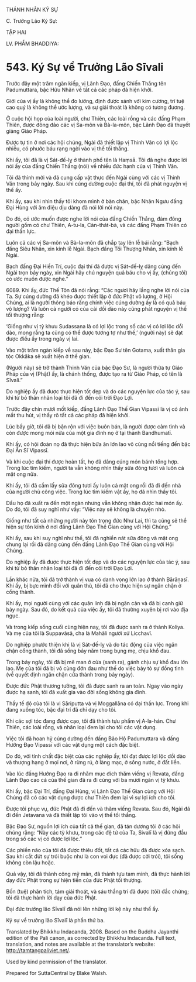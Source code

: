 THÁNH NHÂN KÝ SỰ

C. Trưởng Lão Ký Sự:

TẬP HAI

LV. PHẨM BHADDIYA:

# 543\. Ký Sự về Trưởng Lão Sīvali

Trước đây một trăm ngàn kiếp, vị Lãnh Đạo, đấng Chiến Thắng tên Padumuttara, bậc Hữu Nhãn về tất cả các pháp đã hiện khởi.

Giới của vị ấy là không thể đo lường, định được sánh với kim cương, trí tuệ cao quý là không thể ước lượng, và sự giải thoát là không có tương đương.

Ở cuộc hội họp của loài người, chư Thiên, các loài rồng và các đấng Phạm Thiên, được đông đảo các vị Sa-môn và Bà-la-môn, bậc Lãnh Đạo đã thuyết giảng Giáo Pháp.

Được tự tin ở nơi các hội chúng, Ngài đã thiết lập vị Thinh Văn có lợi lộc nhiều, có phước báu rạng ngời vào vị thế tối thắng.

Khi ấy, tôi đã là vị Sát-đế-lỵ ở thành phố tên là Haṃsā. Tôi đã nghe được lời nói ấy của đấng Chiến Thắng (nói) về nhiều đức hạnh của vị Thinh Văn.

Tôi đã thỉnh mời và đã cung cấp vật thực đến Ngài cùng với các vị Thinh Văn trong bảy ngày. Sau khi cúng dường cuộc đại thí, tôi đã phát nguyện vị thế ấy.

Khi ấy, sau khi nhìn thấy tôi khom mình ở bàn chân, bậc Nhân Ngưu đấng Đại Hùng với âm điệu dịu dàng đã nói lời nói này.

Do đó, có ước muốn được nghe lời nói của đấng Chiến Thắng, đám đông người gồm có chư Thiên, A-tu-la, Càn-thát-bà, và các đấng Phạm Thiên có đại thần lực.

Luôn cả các vị Sa-môn và Bà-la-môn đã chắp tay lên lễ bái rằng: “Bạch đấng Siêu Nhân, xin kính lễ Ngài. Bạch đấng Tối Thượng Nhân, xin kính lễ Ngài.

Bạch đấng Đại Hiền Trí, cuộc đại thí đã được vị Sát-đế-lỵ dâng cúng đến Ngài trọn bảy ngày, xin Ngài hãy chú nguyện quả báu cho vị ấy, (chúng tôi) có ước muốn được nghe.”

6089\. Khi ấy, đức Thế Tôn đã nói rằng: “Các ngươi hãy lắng nghe lời nói của Ta. Sự cúng dường đã khéo được thiết lập ở đức Phật vô lượng, ở Hội Chúng, ai là người thông báo rằng chính việc cúng dường ấy là có quả báu vô lượng? Và luôn cả người có của cải dồi dào này cũng phát nguyện vị thế tối thượng rằng:

‘Giống như vị tỳ khưu Sudassana là có lợi lộc trong số các vị có lợi lộc dồi dào, mong rằng ta cũng có thể được tương tợ như thế,’ (người này) sẽ đạt được điều ấy trong ngày vị lai.

Vào một trăm ngàn kiếp về sau này, bậc Đạo Sư tên Gotama, xuất thân gia tộc Okkāka sẽ xuất hiện ở thế gian.

(Người này) sẽ trở thành Thinh Văn của bậc Đạo Sư, là người thừa tự Giáo Pháp của vị (Phật) ấy, là chánh thống, được tạo ra từ Giáo Pháp, có tên là Sīvali.”

Do nghiệp ấy đã được thực hiện tốt đẹp và do các nguyện lực của tác ý, sau khi từ bỏ thân nhân loại tôi đã đi đến cõi trời Đạo Lợi.

Trước đây chín mươi mốt kiếp, đấng Lãnh Đạo Thế Gian Vipassī là vị có ánh mắt thu hút, vị thấy rõ tất cả các pháp đã hiện khởi.

Lúc bấy giờ, tôi đã bị bận rộn với việc buôn bán, là người được cảm tình và còn được mong mỏi nữa của một gia đình nọ ở tại thành Bandhumatī.

Khi ấy, có hội đoàn nọ đã thực hiện bữa ăn lớn lao vô cùng nổi tiếng đến bậc Đại Ần Sĩ Vipassī.

Và khi cuộc đại thí được hoàn tất, họ đã dâng cúng món bánh tổng hợp. Trong lúc tìm kiếm, người ta vẫn không nhìn thấy sữa đông tươi và luôn cả mật ong nữa.

Khi ấy, tôi đã cầm lấy sữa đông tươi ấy luôn cả mật ong rồi đã đi đến nhà của người chủ công việc. Trong lúc tìm kiếm vật ấy, họ đã nhìn thấy tôi.

Dầu họ đã xuất ra đến một ngàn nhưng vẫn không nhận được hai món ấy. Do đó, tôi đã suy nghĩ như vầy: “Việc này sẽ không là chuyện nhỏ.

Giống như tất cả những người này tôn trọng đức Như Lai, thì ta cũng sẽ thể hiện sự tôn kính ở nơi đấng Lãnh Đạo Thế Gian cùng với Hội Chúng.”

Khi ấy, sau khi suy nghĩ như thế, tôi đã nghiền nát sữa đông và mật ong chung lại rồi đã dâng cúng đến đấng Lãnh Đạo Thế Gian cùng với Hội Chúng.

Do nghiệp ấy đã được thực hiện tốt đẹp và do các nguyện lực của tác ý, sau khi từ bỏ thân nhân loại tôi đã đi đến cõi trời Đạo Lợi.

Lần khác nữa, tôi đã trở thành vị vua có danh vọng lớn lao ở thành Bārāṇasī. Khi ấy, bị bực mình đối với quân thù, tôi đã cho thực hiện sự ngăn chận ở cổng thành.

Khi ấy, mọi người cùng với các quân lính đã bị ngăn cản và đã bị canh giữ bảy ngày. Sau đó, do kết quả của việc ấy, tôi đã thường xuyên bị rơi vào địa ngục.

Và trong kiếp sống cuối cùng hiện nay, tôi đã được sanh ra ở thành Koliya. Và mẹ của tôi là Suppavāsā, cha là Mahāli người xứ Licchavī.

Do nghiệp phước thiện khi là vị Sát-đế-lỵ và do tác động của việc ngăn chận cổng thành, tôi đã sống bảy năm trong bụng mẹ, chịu khổ đau.

Trong bảy ngày, tôi đã bị mê man ở cửa (sanh ra), gánh chịu sự khổ đau lớn lao. Mẹ của tôi đã bị vô cùng đớn đau như thế do việc bày tỏ sự đồng tình (về quyết định ngăn chận cửa thành trong bảy ngày).

Được đức Phật thương tưởng, tôi đã được sanh ra an toàn. Ngay vào ngày được hạ sanh, tôi đã xuất gia vào đời sống không gia đình.

Thầy tế độ của tôi là vị Sāriputta và vị Moggallāna có đại thần lực. Trong khi đang xuống tóc, bậc đại trí đã chỉ dạy cho tôi.

Khi các sợi tóc đang được cạo, tôi đã thành tựu phẩm vị A-la-hán. Chư Thiên, các loài rồng, và nhân loại đem lại cho tôi các vật dụng.

Việc tôi đã hoan hỷ cúng dường đến đấng Bảo Hộ Padumuttara và đấng Hướng Đạo Vipassī với các vật dụng một cách đặc biệt.

Do đó, với tính chất đặc biệt của các nghiệp ấy, tôi đạt được lợi lộc dồi dào và thượng hạng ở mọi nơi, ở rừng rú, ở làng mạc, ở sông nước, ở đất liền.

Vào lúc đấng Hướng Đạo ra đi nhằm mục đích thăm viếng vị Revata, đấng Lãnh Đạo cao cả của thế gian đã ra đi cùng với ba mươi ngàn vị tỳ khưu.

Khi ấy, bậc Đại Trí, đấng Đại Hùng, vị Lãnh Đạo Thế Gian cùng với Hội Chúng đã có các vật dụng được chư Thiên đem lại vì sự lợi ích cho tôi.

Được tôi phục vụ, đức Phật đã đi đến và thăm viếng Revata. Sau đó, Ngài đã đi đến Jetavana và đã thiết lập tôi vào vị thế tối thắng.

Bậc Đạo Sư, nguồn lợi ích của tất cả thế gian, đã tán dương tôi ở các hội chúng rằng: “Này các tỳ khưu, trong các đệ tử của Ta, Sivalī là vị đứng đầu trong số các vị có được lợi lộc.”

Các phiền não của tôi đã được thiêu đốt, tất cả các hữu đã được xóa sạch. Sau khi cắt đứt sự trói buộc như là con voi đực (đã được cởi trói), tôi sống không còn lậu hoặc.

Quả vậy, tôi đã thành công mỹ mãn, đã thành tựu tam minh, đã thực hành lời dạy đức Phật trong sự hiện tiền của đức Phật tối thượng.

Bốn (tuệ) phân tích, tám giải thoát, và sáu thắng trí đã được (tôi) đắc chứng; tôi đã thực hành lời dạy của đức Phật.

Đại đức trưởng lão Sīvalī đã nói lên những lời kệ này như thế ấy.

Ký sự về trưởng lão Sīvalī là phần thứ ba.

Translated by Bhikkhu Indacanda, 2008. Based on the Buddha Jayanthi edition of the Pali canon, as corrected by Bhikkhu Indacanda. Full text, translation, and notes are available at the translator’s website: http://tamtangpaliviet.net/.

Used by kind permission of the translator.

Prepared for SuttaCentral by Blake Walsh.